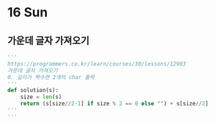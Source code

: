 # 16 Sun

## 가운데 글자 가져오기

```python
'''
https://programmers.co.kr/learn/courses/30/lessons/12903
가운데 글자 가져오기
0. 길이가 짝수면 2개의 char 출력
'''
def solution(s):
    size = len(s)
    return (s[size//2-1] if size % 2 == 0 else "") + s[size//2]
'''
'''
```

